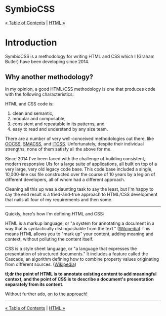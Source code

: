 # SymbioCSS

[&laquo; Table of Contents](https://github.com/gbdrummer/symbiocss) | [HTML &raquo;](01_html.md)

# Introduction

SymbioCSS is a methodology for writing HTML and CSS which I (Graham Butler) have been developing since 2014.

## Why another methodology?
In my opinion, a good HTML/CSS methodology is one that produces code with the following characteristics:

HTML and CSS code is:

1. clean and semantic,
2. modular and composable,
3. consistent and repeatable in its patterns, and
4. easy to read and understand by any size team.

There are a number of very well-conceived methodologies out there, like [OOCSS](https://github.com/stubbornella/oocss/wiki), [SMACSS](https://smacss.com/), and [ITCSS](http://itcss.io/). Unfortunately, despite their individual strengths, none of them satisfy all the above for me.

Since 2014 I've been faced with the challenge of building consistent, modern responsive UIs for a large suite of applications, all built on top of a very large, very old legacy code base. This code base included a single, 10,000-line css file constructed over the course of 10 years by a legion of different developers, all of whom had a different approach.

Cleaning all this up was a daunting task to say the least, but I'm happy to say the end result is a tried-and-true approach to HTML/CSS development that nails all four of my requirements and then some.

---

Quickly, here's how I'm defining HTML and CSS:

HTML is a markup language, or "a system for annotating a document in a way that is syntactically distinguishable from the text." ([Wikipedia](https://en.wikipedia.org/wiki/Markup_language)) This means HTML allows you to "mark up" your content, adding meaning and context, without polluting the content itself.

CSS is a style sheet language, or "a language that expresses the presentation of structured documents." It includes a feature called the Cascade, an algorithm defining how to combine property values originating from different sources. ([Wikipedia](https://en.wikipedia.org/wiki/Style_sheet_language))

**tl;dr the point of HTML is to annotate existing content to add meaningful context, and the point of CSS is to describe a document's presentation separately from its content.**

Without further ado, [on to the approach!](01_html.md)

---
[&laquo; Table of Contents](https://github.com/gbdrummer/symbiocss) | [HTML &raquo;](01_html.md)
